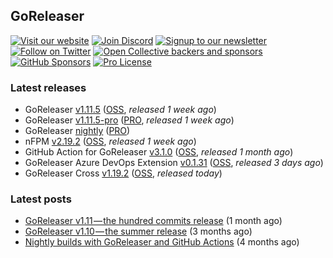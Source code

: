 ## GoReleaser

[![Visit our website](https://img.shields.io/badge/website-4285F4?style=for-the-badge&logo=googlechrome&logoColor=white)](https://goreleaser.com)
[![Join Discord](https://img.shields.io/badge/Discord-5865F2?style=for-the-badge&logo=discord&logoColor=white)](https://discord.gg/RGEBtg8vQ6)
[![Signup to our newsletter](https://img.shields.io/badge/news-E15718?style=for-the-badge&logo=revue&logoColor=white)](https://www.getrevue.co/profile/goreleaser)
[![Follow on Twitter](https://img.shields.io/badge/twitter-1DA1F2?style=for-the-badge&logo=twitter&logoColor=white)](https://twitter.com/goreleaser)
[![Open Collective backers and sponsors](https://img.shields.io/opencollective/all/goreleaser?logo=opencollective&style=for-the-badge)](https://opencollective.com/goreleaser)
[![GitHub Sponsors](https://img.shields.io/github/sponsors/caarlos0?logo=github&style=for-the-badge)](https://github.com/sponsors/caarlos0)
[![Pro License](https://img.shields.io/badge/pro_license-36A9AE?style=for-the-badge&logo=gumroad&logoColor=white)](https://goreleaser.com/pro)

### Latest releases
- GoReleaser [v1.11.5](https://github.com/goreleaser/goreleaser/releases/tag/v1.11.5) ([OSS](https://github.com/goreleaser/goreleaser), _released 1 week ago_)
- GoReleaser [v1.11.5-pro](https://github.com/goreleaser/goreleaser-pro/releases/tag/v1.11.5-pro) ([PRO](https://goreleaser.com/pro), _released 1 week ago_)
- GoReleaser [nightly](https://github.com/goreleaser/goreleaser-pro/releases/tag/nightly) ([PRO](https://goreleaser.com/pro))
- nFPM [v2.19.2](https://github.com/goreleaser/nfpm/releases/tag/v2.19.2) ([OSS](https://nfpm.goreleaser.com), _released 1 week ago_)
- GitHub Action for GoReleaser [v3.1.0](https://github.com/goreleaser/goreleaser-action/releases/tag/v3.1.0) ([OSS](https://github.com/goreleaser/goreleaser-action), _released 1 month ago_)
- GoReleaser Azure DevOps Extension [v0.1.31](https://github.com/goreleaser/goreleaser-azure-devops-extension/releases/tag/v0.1.31) ([OSS](https://github.com/goreleaser/goreleaser-azure-devops-extension), _released 3 days ago_)
- GoReleaser Cross [v1.19.2](https://github.com/goreleaser/goreleaser-cross/releases/tag/v1.19.2) ([OSS](https://github.com/goreleaser/goreleaser-cross), _released today_)


### Latest posts
- [GoReleaser v1.11 — the hundred commits release](https://blog.goreleaser.com/goreleaser-v1-11-the-hundred-commits-release-aa06fc7caf8e?source=rss----17aa0cbd263f---4) (1 month ago)
- [GoReleaser v1.10 — the summer release](https://blog.goreleaser.com/goreleaser-v1-10-the-summer-release-eb218e7a7ecf?source=rss----17aa0cbd263f---4) (3 months ago)
- [Nightly builds with GoReleaser and GitHub Actions](https://blog.goreleaser.com/nightly-builds-with-goreleaser-and-github-actions-e08c078e4d0f?source=rss----17aa0cbd263f---4) (4 months ago)
